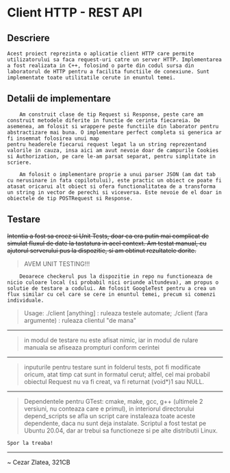 # Client HTTP - REST API

## Descriere

    Acest proiect reprezinta o aplicatie client HTTP care permite utilizatorului sa faca request-uri catre un server HTTP. Implementarea a fost realizata in C++, folosind o parte din codul sursa din laboratorul de HTTP pentru a facilita functiile de conexiune. Sunt implementate toate utilitatile cerute in enuntul temei.

## Detalii de implementare

        Am construit clase de tip Request si Response, peste care am construit metodele diferite in functie de cerinta fiecareia. De asemenea, am folosit si wrappere peste functiile din laborator pentru abstractizare mai buna. O implementare perfect completa si generica ar fi insemnat folosirea unui map 
    pentru headerele fiecarui request legat la un string reprezentand valorile in cauza, insa aici am avut nevoie doar de campurile Cookies si Authorization, pe care le-am parsat separat, pentru simplitate in scriere.

        Am folosit o implementare proprie a unui parser JSON (am dat tab cu nerusinare in fata copilotului), este practic un obiect ce poate fi atasat oricarui alt obiect si ofera functionalitatea de a transforma un string in vector de perechi si viceversa. Este nevoie de el doar in obiectele de tip POSTRequest si Response.

## Testare

~~Intentia a fost sa creez si Unit Tests, doar ca era putin mai complicat de simulat fluxul de date la tastatura in acel context. Am testat manual, cu ajutorul serverului pus la dispozitie, si am obtinut rezultatele dorite.~~

> AVEM UNIT TESTING!!!

        Deoarece checkerul pus la dispozitie in repo nu functioneaza de nicio culoare local (si probabil nici oriunde altundeva), am propus o solutie de testare a codului. Am folosit GoogleTest pentru a crea un flux similar cu cel care se cere in enuntul temei, precum si comenzi individuale.

> Usage: ./client [anything] : ruleaza testele automate; ./client (fara argumente) : ruleaza clientul "de mana"
---
> in modul de testare nu este afisat nimic, iar in modul de rulare manuala se afiseaza prompturi conform cerintei
---
> inputurile pentru testare sunt in folderul tests, pot fi modificate oricum, atat timp cat sunt in formatul cerut; altfel, cel mai probabil obiectul Request nu va fi creat, va fi returnat (void*)1 sau NULL.
---
> Dependentele pentru GTest: cmake, make, gcc, g++ (ultimele 2 versiuni, nu conteaza care e primul), in interiorul directorului depend_scripts se afla un script care instaleaza toate aceste dependente, daca nu sunt deja instalate. Scriptul a fost testat pe Ubuntu 20.04, dar ar trebui sa functioneze si pe alte distributii Linux.

    Spor la treaba!

---

~ Cezar Zlatea, 321CB
